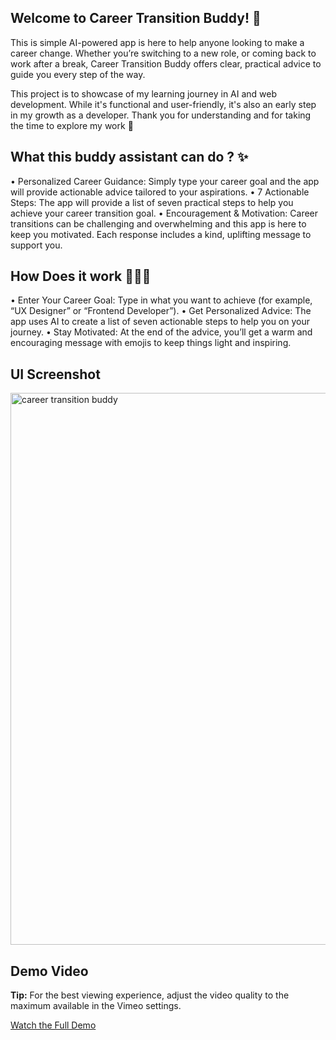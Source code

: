 ## Welcome to Career Transition Buddy! 🎉

This is simple AI-powered app is here to help anyone looking to make a career change. Whether you’re switching to a new role, or coming back to work after a break, Career Transition Buddy offers clear, practical advice to guide you every step of the way. 

This project is to showcase of my learning journey in AI and web development. While it's functional and user-friendly, it's also an early step in my growth as a developer. 
Thank you for understanding and for taking the time to explore my work 🙂

## What this buddy assistant can do ? ✨
• Personalized Career Guidance: Simply type your career goal and the app will provide actionable advice tailored to your aspirations.
• 7 Actionable Steps: The app will provide a list of seven practical steps to help you achieve your career transition goal.
• Encouragement & Motivation: Career transitions can be challenging and overwhelming and this app is here to keep you motivated. Each response includes a kind, uplifting message to support you.

## How Does it work 👩🏻‍💻
• Enter Your Career Goal: Type in what you want to achieve (for example, “UX Designer” or “Frontend Developer”).
• Get Personalized Advice: The app uses AI to create a list of seven actionable steps to help you on your journey.
• Stay Motivated: At the end of the advice, you’ll get a warm and encouraging message with emojis to keep things light and inspiring.

## UI Screenshot
<img width="883" alt="career transition buddy" src="https://github.com/user-attachments/assets/585b9dae-7d3f-4d1d-9157-72759f8ac02b" />

  
## Demo Video
**Tip:** For the best viewing experience, adjust the video quality to the maximum available in the Vimeo settings.

[Watch the Full Demo](https://vimeo.com/1049304193)

